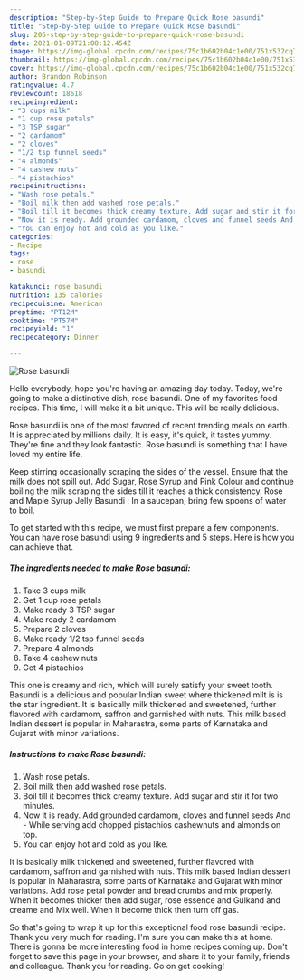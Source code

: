 ```yaml
---
description: "Step-by-Step Guide to Prepare Quick Rose basundi"
title: "Step-by-Step Guide to Prepare Quick Rose basundi"
slug: 206-step-by-step-guide-to-prepare-quick-rose-basundi
date: 2021-01-09T21:08:12.454Z
image: https://img-global.cpcdn.com/recipes/75c1b602b04c1e00/751x532cq70/rose-basundi-recipe-main-photo.jpg
thumbnail: https://img-global.cpcdn.com/recipes/75c1b602b04c1e00/751x532cq70/rose-basundi-recipe-main-photo.jpg
cover: https://img-global.cpcdn.com/recipes/75c1b602b04c1e00/751x532cq70/rose-basundi-recipe-main-photo.jpg
author: Brandon Robinson
ratingvalue: 4.7
reviewcount: 18618
recipeingredient:
- "3 cups milk"
- "1 cup rose petals"
- "3 TSP sugar"
- "2 cardamom"
- "2 cloves"
- "1/2 tsp funnel seeds"
- "4 almonds"
- "4 cashew nuts"
- "4 pistachios"
recipeinstructions:
- "Wash rose petals."
- "Boil milk then add washed rose petals."
- "Boil till it becomes thick creamy texture. Add sugar and stir it for two minutes."
- "Now it is ready. Add grounded cardamom, cloves and funnel seeds And  While serving add chopped pistachios cashewnuts and almonds on top."
- "You can enjoy hot and cold as you like."
categories:
- Recipe
tags:
- rose
- basundi

katakunci: rose basundi 
nutrition: 135 calories
recipecuisine: American
preptime: "PT12M"
cooktime: "PT57M"
recipeyield: "1"
recipecategory: Dinner

---
```



![Rose basundi](https://img-global.cpcdn.com/recipes/75c1b602b04c1e00/751x532cq70/rose-basundi-recipe-main-photo.jpg)

Hello everybody, hope you're having an amazing day today. Today, we're going to make a distinctive dish, rose basundi. One of my favorites food recipes. This time, I will make it a bit unique. This will be really delicious.

Rose basundi is one of the most favored of recent trending meals on earth. It is appreciated by millions daily. It is easy, it's quick, it tastes yummy. They're fine and they look fantastic. Rose basundi is something that I have loved my entire life.

Keep stirring occasionally scraping the sides of the vessel. Ensure that the milk does not spill out. Add Sugar, Rose Syrup and Pink Colour and continue boiling the milk scraping the sides till it reaches a thick consistency. Rose and Maple Syrup Jelly Basundi : In a saucepan, bring few spoons of water to boil.


To get started with this recipe, we must first prepare a few components. You can have rose basundi using 9 ingredients and 5 steps. Here is how you can achieve that.

<!--inarticleads1-->

##### The ingredients needed to make Rose basundi:

1. Take 3 cups milk
1. Get 1 cup rose petals
1. Make ready 3 TSP sugar
1. Make ready 2 cardamom
1. Prepare 2 cloves
1. Make ready 1/2 tsp funnel seeds
1. Prepare 4 almonds
1. Take 4 cashew nuts
1. Get 4 pistachios


This one is creamy and rich, which will surely satisfy your sweet tooth. Basundi is a delicious and popular Indian sweet where thickened milt is is the star ingredient. It is basically milk thickened and sweetened, further flavored with cardamom, saffron and garnished with nuts. This milk based Indian dessert is popular in Maharastra, some parts of Karnataka and Gujarat with minor variations. 

<!--inarticleads2-->

##### Instructions to make Rose basundi:

1. Wash rose petals.
1. Boil milk then add washed rose petals.
1. Boil till it becomes thick creamy texture. Add sugar and stir it for two minutes.
1. Now it is ready. Add grounded cardamom, cloves and funnel seeds And  - While serving add chopped pistachios cashewnuts and almonds on top.
1. You can enjoy hot and cold as you like.


It is basically milk thickened and sweetened, further flavored with cardamom, saffron and garnished with nuts. This milk based Indian dessert is popular in Maharastra, some parts of Karnataka and Gujarat with minor variations. Add rose petal powder and bread crumbs and mix properly. When it becomes thicker then add sugar, rose essence and Gulkand and creame and Mix well. When it become thick then turn off gas. 

So that's going to wrap it up for this exceptional food rose basundi recipe. Thank you very much for reading. I'm sure you can make this at home. There is gonna be more interesting food in home recipes coming up. Don't forget to save this page in your browser, and share it to your family, friends and colleague. Thank you for reading. Go on get cooking!
